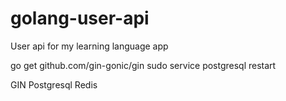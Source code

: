 # golang-user-api
User api for my learning language app


go get github.com/gin-gonic/gin
sudo service postgresql restart

GIN
Postgresql
Redis
